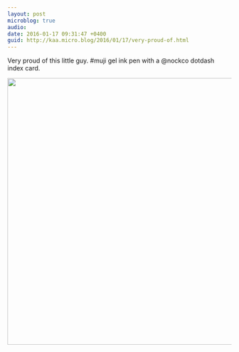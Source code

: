 ```yaml
---
layout: post
microblog: true
audio: 
date: 2016-01-17 09:31:47 +0400
guid: http://kaa.micro.blog/2016/01/17/very-proud-of.html
---
```

Very proud of this little guy. #muji gel ink pen with a @nockco dotdash index card.

<img src="https://www.kaa.bz/uploads/2018/0065d165cd.jpg" width="600" height="600" />
